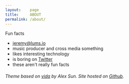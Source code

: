 ```yaml
---
layout:    page
title:     ABOUT
permalink: /about/
---
```


Fun facts

- jeremy@lums.io
- music producer and cross media something
- likes interesting technology
- is boring on [Twitter](https://twitter.com/lumsdnb)
- these aren't really fun facts

###### Theme based on [vida](https://github.com/syaning/vida) by Alex Sun. Site hosted on [Github](https://pages.github.com/).